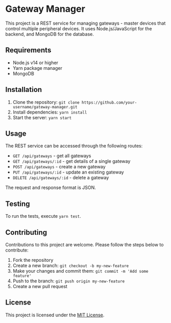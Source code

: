 # Gateway Manager

This project is a REST service for managing gateways - master devices that control multiple peripheral devices. It uses Node.js/JavaScript for the backend, and MongoDB for the database.

## Requirements

- Node.js v14 or higher
- Yarn package manager
- MongoDB

## Installation

1. Clone the repository: `git clone https://github.com/your-username/gateway-manager.git`
2. Install dependencies: `yarn install`
3. Start the server: `yarn start`

## Usage

The REST service can be accessed through the following routes:

- `GET /api/gateways` - get all gateways
- `GET /api/gateways/:id` - get details of a single gateway
- `POST /api/gateways` - create a new gateway
- `PUT /api/gateways/:id` - update an existing gateway
- `DELETE /api/gateways/:id` - delete a gateway

The request and response format is JSON.

## Testing

To run the tests, execute `yarn test`.

## Contributing

Contributions to this project are welcome. Please follow the steps below to contribute:

1. Fork the repository
2. Create a new branch: `git checkout -b my-new-feature`
3. Make your changes and commit them: `git commit -m 'Add some feature'`
4. Push to the branch: `git push origin my-new-feature`
5. Create a new pull request

## License

This project is licensed under the [MIT License](https://opensource.org/licenses/MIT).
